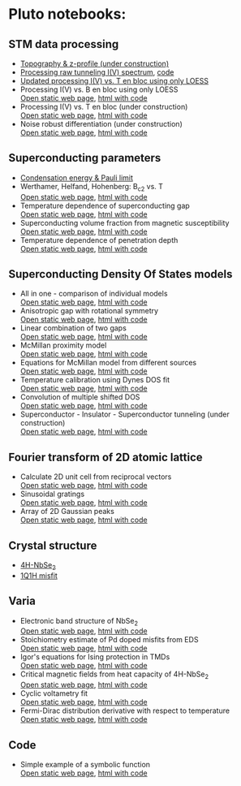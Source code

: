 # Pluto notebooks:

## STM data processing
- <a href="./STM/topo.html" target="_blank">Topography & z-profile (under construction)</a>
- <a href="./STM/process_iv.html" target="_blank">Processing raw tunneling I(V) spectrum</a>, <a href="./STM/process_iv_code.html" target="_blank">code</a>
- <a href="./STM/en_bloc_loess.html" target="_blank">Updated processing I(V) vs. T en bloc using only LOESS </a>
- Processing I(V) vs. B en bloc using only LOESS \
  <a href="./STM/mag_dep.html" target="_blank">Open static web page</a>, <a href="./STM/mag_dep_code.html" target="_blank">html with code</a>
- Processing I(V) vs. T en bloc (under construction) \
  <a href="./STM/en_bloc.html" target="_blank">Open static web page</a>, <a href="./STM/en_bloc_code.html" target="_blank">html with code</a>
- Noise robust differentiation (under construction) \
  <a href="./STM/noise_robust.html" target="_blank">Open static web page</a>, <a href="./STM/noise_robust_code.html" target="_blank">html with code</a>

## Superconducting parameters
- <a href="./Superconductivity/condensation_energy.html" target="_blank">Condensation energy & Pauli limit</a>
- Werthamer, Helfand, Hohenberg: B<sub>c2</sub> vs. T \
  <a href="./Superconductivity/whh.html" target="_blank">Open static web page</a>, <a href="./Superconductivity/whh_code.html" target="_blank">html with code</a>
- Temperature dependence of superconducting gap \
  <a href="./Superconductivity/DelT.html" target="_blank">Open static web page</a>, <a href="./Superconductivity/DelT_code.html" target="_blank">html with code</a>
- Superconducting volume fraction from magnetic susceptibility \
  <a href="./Superconductivity/supervol.html" target="_blank">Open static web page</a>, <a href="./Superconductivity/supervol_code.html" target="_blank">html with code</a>
- Temperature dependence of penetration depth \
  <a href="./Superconductivity/London.html" target="_blank">Open static web page</a>, <a href="./Superconductivity/London_code.html" target="_blank">html with code</a>

## Superconducting Density Of States models
- All in one - comparison of individual models \
  <a href="./DOS/dos_fit.html" target="_blank">Open static web page</a>, <a href="./DOS/dos_fit_code.html" target="_blank">html with code</a>
- Anisotropic gap with rotational symmetry \
  <a href="./DOS/anisotropic_gap.html" target="_blank">Open static web page</a>, <a href="./DOS/anisotropic_gap_code.html" target="_blank">html with code</a>
- Linear combination of two gaps \
  <a href="./DOS/two_gaps.html" target="_blank">Open static web page</a>, <a href="./DOS/two_gaps_code.html" target="_blank">html with code</a>
- McMillan proximity model \
  <a href="./DOS/McMillan.html" target="_blank">Open static web page</a>, <a href="./DOS/McMillan_code.html" target="_blank">html with code</a>
- Equations for McMillan model from different sources \
  <a href="./DOS/equations.html" target="_blank">Open static web page</a>, <a href="./DOS/equations_code.html" target="_blank">html with code</a>
- Temperature calibration using Dynes DOS fit \
  <a href="./DOS/calib_temp.html" target="_blank">Open static web page</a>, <a href="./DOS/calib_temp_code.html" target="_blank">html with code</a>
- Convolution of multiple shifted DOS \
  <a href="./DOS/multi_convol.html" target="_blank">Open static web page</a>, <a href="./DOS/multi_convol_code.html" target="_blank">html with code</a>
- Superconductor - Insulator - Superconductor tunneling (under construction) \
  <a href="./DOS/SIS.html" target="_blank">Open static web page</a>, <a href="./DOS/SIS_code.html" target="_blank">html with code</a>
  
## Fourier transform of 2D atomic lattice
- Calculate 2D unit cell from reciprocal vectors \
  <a href="./Fourier/fft_lattice.html" target="_blank">Open static web page</a>, <a href="./Fourier/fft_lattice_code.html" target="_blank">html with code</a>
- Sinusoidal gratings \
  <a href="./Fourier/sin_Fourier.html" target="_blank">Open static web page</a>, <a href="./Fourier/sin_Fourier_code.html" target="_blank">html with code</a>
- Array of 2D Gaussian peaks \
  <a href="./Fourier/Gauss_lattice.html" target="_blank">Open static web page</a>, <a href="./Fourier/Gauss_lattice_code.html" target="_blank">html with code</a>

## Crystal structure
- <a href="./Crystallography/XRD_4H.html" target="_blank">4H-NbSe<sub>2</sub></a>
- <a href="./Crystallography/XRD1q1h.html" target="_blank">1Q1H misfit</a>

## Varia
- Electronic band structure of NbSe<sub>2</sub> \
  <a href="./Varia/NbSe2_bands.html" target="_blank">Open static web page</a>, <a href="./Varia/NbSe2_bands_code.html" target="_blank">html with code</a>
- Stoichiometry estimate of Pd doped misfits from EDS \
  <a href="./Varia/Pd_doping.html" target="_blank">Open static web page</a>, <a href="./Varia/Pd_doping_code.html" target="_blank">html with code</a>
- Igor's equations for Ising protection in TMDs \
  <a href="./Varia/igor.html" target="_blank">Open static web page</a>, <a href="./Varia/igor_code.html" target="_blank">html with code</a>
- Critical magnetic fields from heat capacity of 4H-NbSe<sub>2</sub> \
  <a href="./Varia/heat_capacity.html" target="_blank">Open static web page</a>, <a href="./Varia/heat_capacity_code.html" target="_blank">html with code</a>
- Cyclic voltametry fit \
  <a href="./Varia/twinpeaks.html" target="_blank">Open static web page</a>, <a href="./Varia/twinpeaks_code.html" target="_blank">html with code</a>
- Fermi-Dirac distribution derivative with respect to temperature \
  <a href="./Varia/dfdT.html" target="_blank">Open static web page</a>, <a href="./Varia/dfdT_code.html" target="_blank">html with code</a>

## Code
- Simple example of a symbolic function \
  <a href="./Code/symbolic_example.html" target="_blank">Open static web page</a>, <a href="./Code/symbolic_example_code.html" target="_blank">html with code</a>
